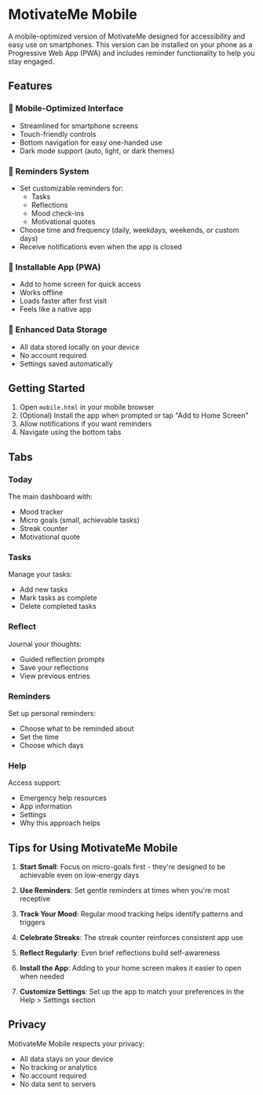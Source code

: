 # MotivateMe Mobile

A mobile-optimized version of MotivateMe designed for accessibility and easy use on smartphones. This version can be installed on your phone as a Progressive Web App (PWA) and includes reminder functionality to help you stay engaged.

## Features

### 📱 Mobile-Optimized Interface
- Streamlined for smartphone screens
- Touch-friendly controls
- Bottom navigation for easy one-handed use
- Dark mode support (auto, light, or dark themes)

### 🔔 Reminders System
- Set customizable reminders for:
  - Tasks
  - Reflections
  - Mood check-ins  
  - Motivational quotes
- Choose time and frequency (daily, weekdays, weekends, or custom days)
- Receive notifications even when the app is closed

### 📲 Installable App (PWA)
- Add to home screen for quick access
- Works offline
- Loads faster after first visit
- Feels like a native app

### 💾 Enhanced Data Storage
- All data stored locally on your device
- No account required
- Settings saved automatically

## Getting Started

1. Open `mobile.html` in your mobile browser
2. (Optional) Install the app when prompted or tap "Add to Home Screen"
3. Allow notifications if you want reminders
4. Navigate using the bottom tabs

## Tabs

### Today
The main dashboard with:
- Mood tracker
- Micro goals (small, achievable tasks)
- Streak counter
- Motivational quote

### Tasks
Manage your tasks:
- Add new tasks
- Mark tasks as complete
- Delete completed tasks

### Reflect
Journal your thoughts:
- Guided reflection prompts
- Save your reflections
- View previous entries

### Reminders
Set up personal reminders:
- Choose what to be reminded about
- Set the time
- Choose which days

### Help
Access support:
- Emergency help resources
- App information
- Settings
- Why this approach helps

## Tips for Using MotivateMe Mobile

1. **Start Small**: Focus on micro-goals first - they're designed to be achievable even on low-energy days

2. **Use Reminders**: Set gentle reminders at times when you're most receptive

3. **Track Your Mood**: Regular mood tracking helps identify patterns and triggers

4. **Celebrate Streaks**: The streak counter reinforces consistent app use

5. **Reflect Regularly**: Even brief reflections build self-awareness

6. **Install the App**: Adding to your home screen makes it easier to open when needed

7. **Customize Settings**: Set up the app to match your preferences in the Help > Settings section

## Privacy

MotivateMe Mobile respects your privacy:
- All data stays on your device
- No tracking or analytics
- No account required
- No data sent to servers 